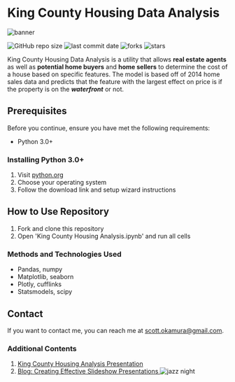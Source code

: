 # King County Housing Data Analysis

![banner](https://user-images.githubusercontent.com/65571381/131410303-a514d69c-61a7-45df-b18e-7618c63533e6.png)

![GitHub repo size](https://img.shields.io/github/repo-size/scottokamura/Module_2_King_County_Housing_Project)
![last commit date](https://img.shields.io/github/last-commit/scottokamura/Module_2_King_County_Housing_Project)
![forks](https://img.shields.io/github/forks/scottokamura/Module_2_King_County_Housing_Project?style=social)
![stars](https://img.shields.io/github/stars/scottokamura/Module_2_King_County_Housing_Project?style=social)

King County Housing Data Analysis is a utility that allows __real estate agents__ as well as __potential home buyers__ and __home sellers__ to determine the cost of a house based on specific features. The model is based off of 2014 home sales data and predicts that the feature with the largest effect on price is if the property is on the ___waterfront___ or not.

## Prerequisites
Before you continue, ensure you have met the following requirements:
* Python 3.0+

### Installing Python 3.0+
  1. Visit [python.org](https://www.python.org/downloads/)
  2. Choose your operating system
  3. Follow the download link and setup wizard instructions


## How to Use Repository
1. Fork and clone this repository
2. Open 'King County Housing Analysis.ipynb' and run all cells

### Methods and Technologies Used
- Pandas, numpy
- Matplotlib, seaborn
- Plotly, cufflinks
- Statsmodels, scipy

## Contact
If you want to contact me, you can reach me at scott.okamura@gmail.com.

### Additional Contents
1. [King County Housing Analysis Presentation](https://github.com/scottokamura/Module_2_King_County_Housing_Project/blob/master/presentation.pdf)
2. [Blog: Creating Effective Slideshow Presentations ](https://scottokamura.github.io/data_science_non-technical_skill_slideshows)![jazz night](https://user-images.githubusercontent.com/65571381/131410282-7d9e6d0c-c113-4b9d-94fe-1644d4ef25c9.png)

